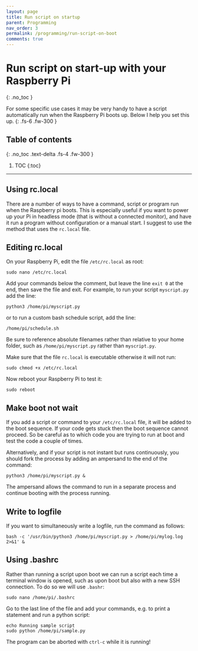 ```yaml
---
layout: page
title: Run script on startup
parent: Programming
nav_order: 3
permalink: /programming/run-script-on-boot
comments: true
---
```


# Run script on start-up with your Raspberry Pi
{: .no_toc }

For some specific use cases it may be very handy to have a script automatically run when the Raspberry Pi boots up. Below I help you set this up.
{: .fs-6 .fw-300 }

## Table of contents
{: .no_toc .text-delta .fs-4 .fw-300 }

1. TOC
{:toc}
---

## Using rc.local
There are a number of ways to have a command, script or program run when the Raspberry pi boots. This is especially useful if you want to power up your Pi in headless mode (that is without a connected monitor), and have it run a program without configuration or a manual start. I suggest to use the method that uses the `rc.local` file.

## Editing rc.local
On your Raspberry Pi, edit the file `/etc/rc.local` as root:

```
sudo nano /etc/rc.local
```

Add your commands below the comment, but leave the line `exit 0` at the end, then save the file and exit. For example, to run your script `myscript.py` add the line:

```
python3 /home/pi/myscript.py
```

or to run a custom bash schedule script, add the line:

```
/home/pi/schedule.sh
```

Be sure to reference absolute filenames rather than relative to your home folder, such as `/home/pi/myscript.py` rather than `myscript.py`.

Make sure that the file `rc.local` is executable otherwise it will not run:

```
sudo chmod +x /etc/rc.local
```

Now reboot your Raspberry Pi to test it:

```
sudo reboot
```

## Make boot not wait
If you add a script or command to your `/etc/rc.local` file, it will be added to the boot sequence. If your code gets stuck then the boot sequence cannot proceed. So be careful as to which code you are trying to run at boot and test the code a couple of times.

Alternatively, and if your script is not instant but runs continuously, you should fork the process by adding an ampersand to the end of the command:

```
python3 /home/pi/myscript.py &
```

The ampersand allows the command to run in a separate process and continue booting with the process running.

## Write to logfile
If you want to simultaneously write a logfile, run the command as follows:

```
bash -c '/usr/bin/python3 /home/pi/myscript.py > /home/pi/mylog.log 2>&1' &
```

## Using .bashrc
Rather than running a script upon boot we can run a script each time a terminal window is opened, such as upon boot but also with a new SSH connection. To do so we will use `.bashr`:

```
sudo nano /home/pi/.bashrc
```

Go to the last line of the file and add your commands, e.g. to print a statement and run a python script:

```
echo Running sample script
sudo python /home/pi/sample.py
```

 The program can be aborted with `ctrl-c` while it is running!
